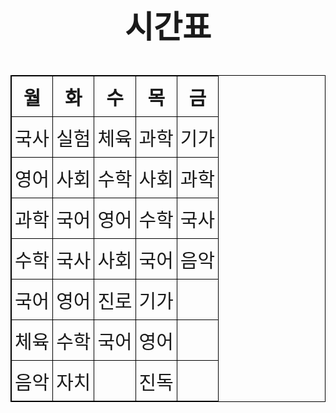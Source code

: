    <head>
    <meta charset="utf-8">
    <title>시간표</title>
    <h1>시간표</h1>
    <style>
        h1{
            font-size: 50px;
            text-align: center;
        }
      table{
        border: 1px solid #000;
        font-size: 45px;
        border-collapse: collapse;
        text-align: center;
        margin-left: auto;
        margin-right: auto;
      }
      th, td {
        overflow: hidden;
        white-space: nowrap;
        text-overflow: ellipsis;
        -webkit-box-orient: vertical;
        border: 1px solid #000;
        font-size: 30px;
        vertical-align: middle;
        padding: 10px 5px;
      }
    </style>
  </head>
  <body>
    <table>
      <thead>
        <tr>
          <th>월</th><th>화</th><th>수</th><th>목</th><th>금</th>
        </tr>
      </thead>
      <tbody>
        <tr>
          <td>국사</td><td>실험</td><td>체육</td><td>과학</td><td>기가</td>
        </tr>
        <tr>
          <td>영어</td><td>사회</td><td>수학</td><td>사회</td><td>과학</td>
        </tr>
        <tr>
          <td>과학</td><td>국어</td><td>영어</td><td>수학</td><td>국사</td>
        </tr>
        <tr>
          <td>수학</td><td>국사</td><td>사회</td><td>국어</td><td>음악</td>
        </tr>
        <tr>
          <td>국어</td><td>영어</td><td>진로</td><td>기가</td><td></td>
        </tr>
        <tr>
         <td>체육</td><td>수학</td><td>국어</td><td>영어</td><td></td>
        </tr>
        <tr>
           <td>음악</td><td>자치</td><td></td><td>진독</td><td></td>
        </tr>
      </tbody>
    </table>
  </body>
